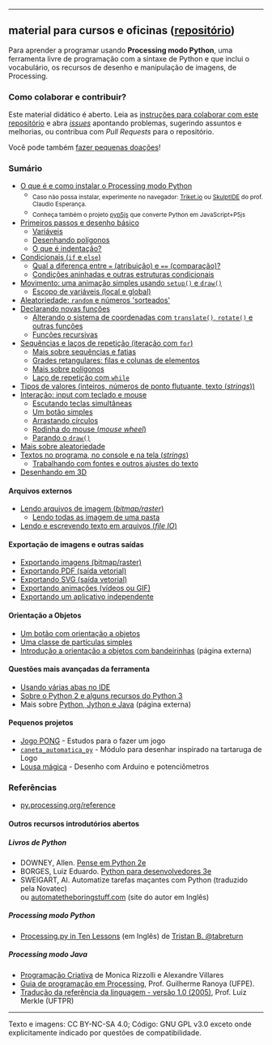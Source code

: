 
---

## material para cursos e oficinas ([repositório](https://github.com/villares/material-aulas/))

Para aprender a programar usando **Processing modo Python**, uma ferramenta livre de programação com a sintaxe de Python e que inclui o vocabulário, os recursos de desenho e manipulação de imagens, de Processing.

### Como colaborar e contribuir?

Este material didático é aberto. Leia as [instruções para colaborar com este repositório](/como-contribuir.md) e abra [*issues*](https://github.com/villares/material-aulas/issues) apontando problemas, sugerindo assuntos e melhorias, ou contribua com *Pull Requests* para o repositório.

 Você pode também [fazer pequenas doações](https://gumroad.com/villares)! 

### Sumário

- [O que é e como instalar o Processing modo Python](https://abav.lugaralgum.com/como-instalar-o-processing-modo-python/)
   - <sub>Caso não possa instalar, experimente no navegador: [Triket.io](https://trinket.io/python/cfaf743794) ou [SkulptIDE](http://tiny.cc/processing_python) do prof. Claudio Esperança.</sub>
  - <sub>Conheça também o projeto [pyp5js](https://github.com/berinhard/pyp5js) que converte Python em JavaScript+P5js</sub>
- [Primeiros passos e desenho básico](Processing-Python/desenho-basico_py.md)
  - [Variáveis](Processing-Python/variaveis.md)
  - [Desenhando polígonos](Processing-Python/poligonos_1.md)  
  - [O que é indentação?](Processing-Python/indentacao.md)  
- [Condicionais (`if` e `else`)](Processing-Python/condicionais_py.md)
  - [Qual a diferença entre `=` (atribuição) e `==` (comparação)?](Processing-Python/atribuicao-e-comparacao.md)
  - [Condições aninhadas e outras estruturas condicionais](Processing-Python/condicionais_2.md)
- [Movimento: uma animação simples usando `setup()` e `draw()`](Processing-Python/movimento_py.md)
  - [Escopo de variáveis (local e global)](Processing-Python/escopo_py.md)
- [Aleatoriedade: `random` e números 'sorteados'](Processing-Python/aleatoriedade_1.md)
- [Declarando novas funções](Processing-Python/funcoes_py.md)
  - [Alterando o sistema de coordenadas com `translate()`, `rotate()` e outras funções](Processing-Python/transformacoes_coordenadas.md)
  - [Funções recursivas](Processing-Python/recursao_py.md)
- [Sequências e laços de repetição (iteração com `for`)](Processing-Python/lacos_py.md)
  - [Mais sobre sequências e fatias](Processing-Python/mais_sequencias.md)
  - [Grades retangulares: filas e colunas de elementos](Processing-Python/grades.md)
  - [Mais sobre polígonos](Processing-Python/poligonos_2.md)
  - [Laço de repetição com `while`](Processing-Python/while.md)
- [Tipos de valores (inteiros, números de ponto flutuante, texto (*strings*))](Processing-Python/tipagem_py.md)
- [Interação: input com teclado e mouse](Processing-Python/input_py.md)
  - [Escutando teclas simultâneas](Processing-Python/teclas_simultaneas.md)
  - [Um botão simples](Processing-Python/botao_simples.md)
  - [Arrastando círculos](Processing-Python/arrastando_circulos.md)
  - [Rodinha do mouse (*mouse wheel*)](Processing-Python/rodinha_mouse.md)
  - [Parando o `draw()`](Processing-Python/no_loop.md)
- [Mais sobre aleatoriedade](Processing-Python/aleatoriedade_2.md)
- [Textos no programa, no console e na tela (*strings*)](https://github.com/villares/material-aulas/blob/masterProcessing-Python/strings_py.md)
  - [Trabalhando com fontes e outros ajustes do texto](Processing-Python/tipografia.md)
- [Desenhando em 3D](Processing-Python/desenho-3D.md)

#### Arquivos externos
<!-- [Lendo um arquivo vetorial (SVG)](Processing-Python/usando_svg.md) -->

- [Lendo arquivos de imagem (*bitmap/raster*)](Processing-Python/imagens_externas.md)
  - [Lendo todas as imagem de uma pasta](Processing-Python/imagens_externas_pasta.md)
- [Lendo e escrevendo texto em arquivos (*file IO*)](Processing-Python/file_IO.md)

#### Exportação de imagens e outras saídas

- [Exportando imagens (bitmap/raster)](Processing-Python/exportando_imagem.md)
- [Exportando PDF (saída vetorial)](Processing-Python/exportando_pdf.md)
- [Exportando SVG (saída vetorial)](Processing-Python/exportando_svg.md)
- [Exportando animações (vídeos ou GIF)](Processing-Python/exportar_animacoes.md) 
- [Exportando um aplicativo independente](https://github.com/villares/material-aulas/blob/masterProcessing-Python/export_application.md)

#### Orientação a Objetos
- [Um botão com orientação a objetos](Processing-Python/botao_com_OO.md)
- [Uma classe de partículas simples](Processing-Python/particulas.md)
- [Introdução a orientação a objetos com bandeirinhas](https://abav.lugaralgum.com/mestrado/bandeirinhas/) (página externa)

<!-- 
#### Funções como objetos e algumas ideias de Programação Funcional
- Usando`map()`,`reduce()`e outras funções que recebem funções como argumentos
- Listas e dicionários de funções
- *Decorators*: O que são? Onde vivem? Do que se alimentam?
-->
#### Questões mais avançadas da ferramenta

- [Usando várias abas no IDE](Processing-Python/modulos.md)
- [Sobre o Python 2 e alguns recursos do Python 3](Processing-Python/futuro.md)
- Mais sobre [Python, Jython e Java](http://arteprog.space/Processando-Processing/tutoriais-PT/python-Python_Jython_e_Java) (página externa)

#### Pequenos projetos

- [Jogo PONG](https://github.com/villares/material-aulas/tree/master/pong) - Estudos para o fazer um jogo
- [`caneta_automatica_py`](caneta_automatica) - Módulo para desenhar inspirado na tartaruga de Logo
- [Lousa mágica](https://abav.lugaralgum.com/lousa-magica) - Desenho com Arduino e potenciômetros

### Referências

- [py.processing.org/reference](http://py.processing.org/reference)

#### Outros recursos introdutórios abertos

##### Livros de Python

- DOWNEY, Allen. [Pense em Python 2e](https://penseallen.github.io/PensePython2e/)
- BORGES, Luiz Eduardo. [Python para desenvolvedores 3e](https://ricardoduarte.github.io/python-para-desenvolvedores/#conteudo)
- SWEIGART, Al. Automatize tarefas maçantes com Python (traduzido pela Novatec)<br> ou [automatetheboringstuff.com](https://automatetheboringstuff.com) (site do autor em Inglês)

##### Processing modo Python

- [Processing.py in Ten Lessons](https://tabreturn.github.io/#processing-reverse) (em Inglês) de [Tristan B. @tabreturn](http://portfolio.tabreturn.com/)

##### Processing modo Java

- [Programação Criativa](http://arteprog.space/programacao-criativa) de Monica Rizzolli e Alexandre Villares
- [Guia de programação em Processing](https://www.ranoya.com/aulas/designgenerativo/playgroundDocs/introProcessing.php?theme=dgen&elementos=processing), Prof. Guilherme Ranoya (UFPE).
- [Tradução da referência da linguagem - versão 1.0 (2005)](http://www.dainf.ct.utfpr.edu.br/~merkle/processing/reference/ptBR/index.html), Prof. Luiz Merkle (UFTPR)

---
Texto e imagens: CC BY-NC-SA 4.0; Código: GNU GPL v3.0 exceto onde explicitamente indicado por questões de compatibilidade.
